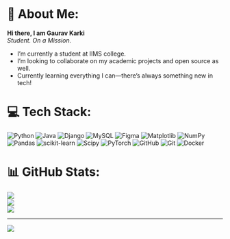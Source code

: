 # 💫 About Me:
**Hi there, I am Gaurav Karki**<br>
*Student. On a Mission.*<br>
- I’m currently a student at IIMS college.<br>
- I’m looking to collaborate on my academic projects and open source as well.<br>
- Currently learning everything I can—there’s always something new in tech!<br>


# 💻 Tech Stack:
![Python](https://img.shields.io/badge/python-3670A0?style=plastic&logo=python&logoColor=ffdd54) ![Java](https://img.shields.io/badge/java-%23ED8B00.svg?style=plastic&logo=openjdk&logoColor=white) ![Django](https://img.shields.io/badge/django-%23092E20.svg?style=plastic&logo=django&logoColor=white) ![MySQL](https://img.shields.io/badge/mysql-4479A1.svg?style=plastic&logo=mysql&logoColor=white) ![Figma](https://img.shields.io/badge/figma-%23F24E1E.svg?style=plastic&logo=figma&logoColor=white) ![Matplotlib](https://img.shields.io/badge/Matplotlib-%23ffffff.svg?style=plastic&logo=Matplotlib&logoColor=black) ![NumPy](https://img.shields.io/badge/numpy-%23013243.svg?style=plastic&logo=numpy&logoColor=white) ![Pandas](https://img.shields.io/badge/pandas-%23150458.svg?style=plastic&logo=pandas&logoColor=white) ![scikit-learn](https://img.shields.io/badge/scikit--learn-%23F7931E.svg?style=plastic&logo=scikit-learn&logoColor=white) ![Scipy](https://img.shields.io/badge/SciPy-%230C55A5.svg?style=plastic&logo=scipy&logoColor=%white) ![PyTorch](https://img.shields.io/badge/PyTorch-%23EE4C2C.svg?style=plastic&logo=PyTorch&logoColor=white) ![GitHub](https://img.shields.io/badge/github-%23121011.svg?style=plastic&logo=github&logoColor=white) ![Git](https://img.shields.io/badge/git-%23F05033.svg?style=plastic&logo=git&logoColor=white) ![Docker](https://img.shields.io/badge/docker-%230db7ed.svg?style=plastic&logo=docker&logoColor=white)
# 📊 GitHub Stats:
![](https://github-readme-stats.vercel.app/api?username=gaurav-karki&theme=transparent&hide_border=false&include_all_commits=false&count_private=false)<br/>
![](https://nirzak-streak-stats.vercel.app/?user=gaurav-karki&theme=transparent&hide_border=false)<br/>
![](https://github-readme-stats.vercel.app/api/top-langs/?username=gaurav-karki&theme=transparent&hide_border=false&include_all_commits=false&count_private=false&layout=compact)

---
[![](https://visitcount.itsvg.in/api?id=gaurav-karki&icon=0&color=0)](https://visitcount.itsvg.in)

<!-- Proudly created with GPRM ( https://gprm.itsvg.in ) -->

